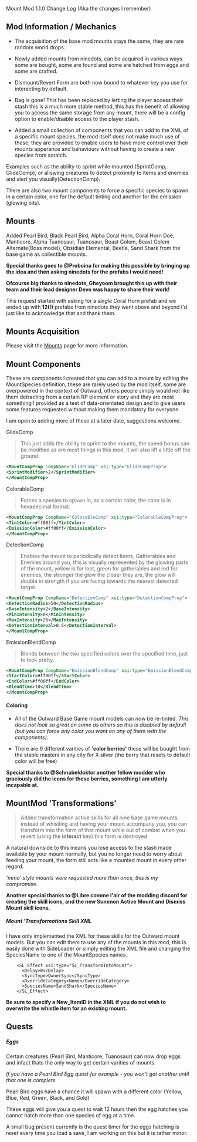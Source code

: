 

Mount Mod 1.1.0 Change Log (Aka the changes I remember)


 ## Mod Information / Mechanics

- The acquisition of the base mod mounts stays the same, they are rare random world drops. 

- Newly added mounts from ninedots, can be acquired in various ways some are bought, some are found and some are hatched from eggs and some are crafted.

- Dismount/Revert Form are both now bound to whatever key you use for interacting by default.

- Bag is gone!
This has been replaced by letting the player access their stash this is a much more stable method, this has the benefit of allowing you to access the same storage from any mount, there will be a config option to enable/disable access to the player stash.

- Added a small collection of components that you can add to the XML of a specific mount species, the mod itself does not make much use of these, they are provided to enable users to have more control over their mounts apperance and behaviours without having to create a new species from scratch.

 Examples such as the ability to sprint while mounted (SprintComp, GlideComp), or allowing creatures to detect proximity to items and enemies and alert you visually(DetectionComp).

There are also two mount components to force a specific species to spawn in a certain color, one for the default tinting and another for the emission (glowing bits).


## Mounts

Added Pearl Bird, Black Pearl Bird, Alpha Coral Horn, Coral Horn Doe, Manticore, Alpha Tuanosaur, Tuanosaur, Beast Golem, Beast Golem Alternate(Boss model), Obsidian Elemental, Beetle, Sand Shark from the base game as collectible mounts. 

**Special thanks goes to @Proboina for making this possible by bringing up the idea and then asking ninedots for the prefabs I would need!** 

**Ofcourse big thanks to ninedots, Gheyoom brought this up with their team and their lead designer Devo was happy to share their work!**

This request started with asking for a *single* Coral Horn prefab and we ended up with **12(!)** prefabs from ninedots they went above and beyond I'd just like to acknowledge that and thank them.


## Mounts Acquisition
Please visit the [Mounts](https://github.com/Grim-/Outward.Mount/blob/main/Mounts.md) page for more information.



## Mount Components
These are components I created that you can add to a mount by editing the MountSpecies definition, these are rarely used by the mod itself, some are overpowered in the context of Outward, others people simply would not like them detracting from a certain RP element or story and they are most something I provided as a test of data-orientated design and to give users some features requested without making them mandatory for everyone.

I am open to adding more of these at a later date, suggestions welcome.


 GlideComp
> 
> This just adds the ability to sprint to the mounts, the speed bonus
> can be modified as are most things in this mod, it will also lift a
> little off the ground.

```xml
<MountCompProp CompName="GlideComp" xsi:type="GlideCompProp">
<SprintModifier>2</SprintModifier>
</MountCompProp>
```


 ColorableComp 
> 
> Forces a species to spawn in, as a certain color, the
> color is in hexadecimal format.

```xml
<MountCompProp CompName="ColorableComp" xsi:type="ColorableCompProp">
<TintColor>#ff00ff</TintColor>
<EmissionColor>#ff00ff</EmissionColor>
</MountCompProp>
```

 DetectionComp 
> 
> Enables the mount to periodically detect Items,
> Gatherables and Enemies around you, this is visually represented by
> the glowing parts of the mount, yellow is for loot, green for
> gatherables and red for enemies, the stronger the glow the closer they
> are, the glow will double in strength if you are facing towards the
> nearest detected target.

```xml
<MountCompProp CompName="DetectionComp" xsi:type="DetectionCompProp">
<DetectionRadius>50</DetectionRadius>
<BaseIntensity>2</BaseIntensity>
<MinIntensity>0</MinIntensity>
<MaxIntensity>25</MaxIntensity>
<DetectionInterval>0.5</DetectionInterval>
</MountCompProp>
```


 EmissionBlendComp 
 >Blends between the two specified colors over the
> specified time, just to look pretty.

```xml
<MountCompProp CompName="EmissionBlendComp" xsi:type="EmissionBlendCompProp">
<StartColor>#ff00ff</StartColor>
<EndColor>#ff00ff</EndColor>
<BlendTime>10</BlendTime>
</MountCompProp>
```


#### Coloring

- All of the Outward Base Game mount models can now be re-tinted.
*This does not look so great on some as others so this is disabled by default (but you can force any color you want on any of them with the components).*

- There are 9 different varities of **'color berries'** these will be bought from the stable masters in any city for X silver (the berry that resets to default color will be free)

**Special thanks to @Schnabeldoktor another fellow modder who graciously did the icons for these berries, something I am utterly incapable at.**


## MountMod 'Transformations'

>  Added transformation active skills for all nine base game mounts,
> instead of whistling and having your mount accompany you, you can
> transform into the form of that mount while out of combat when you
> revert (using the **interact** key) this form is destroyed.

 
A natural downside to this means you lose access to the stash made available by your mount normally, but you no longer need to worry about feeding your mount, the form still acts like a mounted mount in every other regard.

*'mmo' style mounts were requested more than once, this is my compromise.*

**Another special thanks to @Libre comme l'air of the modding discord for creating the skill icons, and the new Summon Active Mount and Dismiss Mount skill icons.**

##### Mount 'Transformations Skill XML
I have only implemented the XML for these skills for the Outward mount models.
But you can edit them to use any of the mounts in this mod, this is easily done with SideLoader or simply editing the XML file and changing the SpeciesName to one of the MountSpecies names.

        <SL_Effect xsi:type="SL_TransformIntoMount">
          <Delay>0</Delay>
          <SyncType>OwnerSync</SyncType>
          <OverrideCategory>None</OverrideCategory>
          <SpeciesName>SandShark</SpeciesName>
        </SL_Effect>


 **Be sure to specify a New_ItemID in the XML if you do not wish to overwrite the whistle item for an existing mount.**



## Quests

##### Eggs
Certain creatures (Pearl Bird, Manticore, Tuanosaur) can now drop eggs and infact thats the only way to get certain varities of mounts.

*If you have a Pearl Bird Egg quest for example - you won't get another until that one is complete.*

 Pearl Bird eggs have a chance it will spawn with a different color (Yellow, Blue, Red, Green, Black, and Gold)

These eggs will give you a quest to wait 12 hours then the egg hatches you cannot hatch more than one species of egg at a time.

A small bug present currently is the quest timer for the eggs hatching is reset every time you load a save, I am working on this but it is rather minor.

